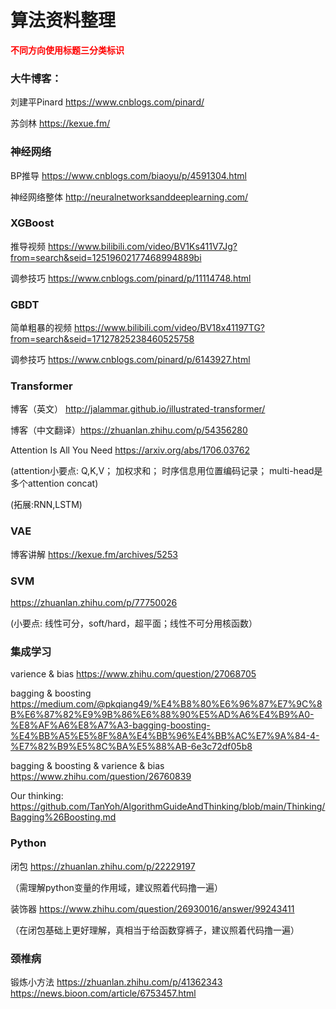# 算法资料整理

<font color="red">**不同方向使用标题三分类标识**</font>

### 大牛博客：
刘建平Pinard https://www.cnblogs.com/pinard/

苏剑林 https://kexue.fm/

### 神经网络
BP推导 https://www.cnblogs.com/biaoyu/p/4591304.html

神经网络整体 http://neuralnetworksanddeeplearning.com/

### XGBoost
推导视频 https://www.bilibili.com/video/BV1Ks411V7Jg?from=search&seid=12519602177468994889bi

调参技巧 https://www.cnblogs.com/pinard/p/11114748.html

### GBDT
简单粗暴的视频 https://www.bilibili.com/video/BV18x41197TG?from=search&seid=17127825238460525758

调参技巧 https://www.cnblogs.com/pinard/p/6143927.html


### Transformer
博客（英文） http://jalammar.github.io/illustrated-transformer/

博客（中文翻译）https://zhuanlan.zhihu.com/p/54356280

Attention Is All You Need https://arxiv.org/abs/1706.03762

(attention小要点: Q,K,V； 加权求和； 时序信息用位置编码记录； multi-head是多个attention concat)

(拓展:RNN,LSTM)

### VAE
博客讲解 https://kexue.fm/archives/5253

### SVM
https://zhuanlan.zhihu.com/p/77750026

(小要点: 线性可分，soft/hard，超平面；线性不可分用核函数）

### 集成学习
varience & bias https://www.zhihu.com/question/27068705

bagging & boosting https://medium.com/@pkqiang49/%E4%B8%80%E6%96%87%E7%9C%8B%E6%87%82%E9%9B%86%E6%88%90%E5%AD%A6%E4%B9%A0-%E8%AF%A6%E8%A7%A3-bagging-boosting-%E4%BB%A5%E5%8F%8A%E4%BB%96%E4%BB%AC%E7%9A%84-4-%E7%82%B9%E5%8C%BA%E5%88%AB-6e3c72df05b8

bagging & boosting & varience & bias https://www.zhihu.com/question/26760839

Our thinking: https://github.com/TanYoh/AlgorithmGuideAndThinking/blob/main/Thinking/Bagging%26Boosting.md

### Python
闭包 https://zhuanlan.zhihu.com/p/22229197

（需理解python变量的作用域，建议照着代码撸一遍）

装饰器 https://www.zhihu.com/question/26930016/answer/99243411

（在闭包基础上更好理解，真相当于给函数穿裤子，建议照着代码撸一遍）

### 颈椎病
锻炼小方法 https://zhuanlan.zhihu.com/p/41362343
https://news.bioon.com/article/6753457.html
